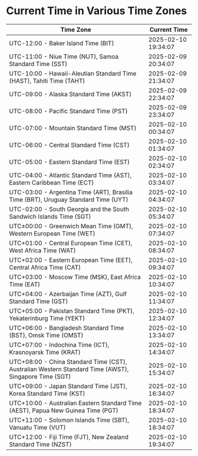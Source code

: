 # Current Time in Various Time Zones

| Time Zone | Current Time |
|-----------|--------------|
| UTC-12:00 - Baker Island Time (BIT) | 2025-02-10 19:34:07 |
| UTC-11:00 - Niue Time (NUT), Samoa Standard Time (SST) | 2025-02-09 20:34:07 |
| UTC-10:00 - Hawaii-Aleutian Standard Time (HAST), Tahiti Time (TAHT) | 2025-02-09 21:34:07 |
| UTC-09:00 - Alaska Standard Time (AKST) | 2025-02-09 22:34:07 |
| UTC-08:00 - Pacific Standard Time (PST) | 2025-02-09 23:34:07 |
| UTC-07:00 - Mountain Standard Time (MST) | 2025-02-10 00:34:07 |
| UTC-06:00 - Central Standard Time (CST) | 2025-02-10 01:34:07 |
| UTC-05:00 - Eastern Standard Time (EST) | 2025-02-10 02:34:07 |
| UTC-04:00 - Atlantic Standard Time (AST), Eastern Caribbean Time (ECT) | 2025-02-10 03:34:07 |
| UTC-03:00 - Argentina Time (ART), Brasília Time (BRT), Uruguay Standard Time (UYT) | 2025-02-10 04:34:07 |
| UTC-02:00 - South Georgia and the South Sandwich Islands Time (SGT) | 2025-02-10 05:34:07 |
| UTC±00:00 - Greenwich Mean Time (GMT), Western European Time (WET) | 2025-02-10 07:34:07 |
| UTC+01:00 - Central European Time (CET), West Africa Time (WAT) | 2025-02-10 08:34:07 |
| UTC+02:00 - Eastern European Time (EET), Central Africa Time (CAT) | 2025-02-10 09:34:07 |
| UTC+03:00 - Moscow Time (MSK), East Africa Time (EAT) | 2025-02-10 10:34:07 |
| UTC+04:00 - Azerbaijan Time (AZT), Gulf Standard Time (GST) | 2025-02-10 11:34:07 |
| UTC+05:00 - Pakistan Standard Time (PKT), Yekaterinburg Time (YEKT) | 2025-02-10 12:34:07 |
| UTC+06:00 - Bangladesh Standard Time (BST), Omsk Time (OMST) | 2025-02-10 13:34:07 |
| UTC+07:00 - Indochina Time (ICT), Krasnoyarsk Time (KRAT) | 2025-02-10 14:34:07 |
| UTC+08:00 - China Standard Time (CST), Australian Western Standard Time (AWST), Singapore Time (SGT) | 2025-02-10 15:34:07 |
| UTC+09:00 - Japan Standard Time (JST), Korea Standard Time (KST) | 2025-02-10 16:34:07 |
| UTC+10:00 - Australian Eastern Standard Time (AEST), Papua New Guinea Time (PGT) | 2025-02-10 18:34:07 |
| UTC+11:00 - Solomon Islands Time (SBT), Vanuatu Time (VUT) | 2025-02-10 18:34:07 |
| UTC+12:00 - Fiji Time (FJT), New Zealand Standard Time (NZST) | 2025-02-10 19:34:07 |
